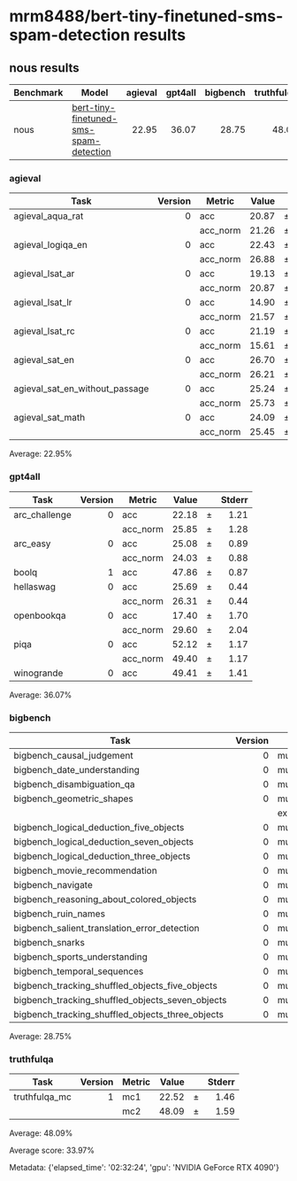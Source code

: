 # mrm8488/bert-tiny-finetuned-sms-spam-detection results

## nous results 

 |Benchmark|                                                     Model                                                     |agieval|gpt4all|bigbench|truthfulqa|Average|
|---------|---------------------------------------------------------------------------------------------------------------|------:|------:|-------:|---------:|------:|
|nous     |[bert-tiny-finetuned-sms-spam-detection](https://huggingface.co/mrm8488/bert-tiny-finetuned-sms-spam-detection)|  22.95|  36.07|   28.75|     48.09|  33.97|

### agieval
|             Task             |Version| Metric |Value|   |Stderr|
|------------------------------|------:|--------|----:|---|-----:|
|agieval_aqua_rat              |      0|acc     |20.87|±  |  2.55|
|                              |       |acc_norm|21.26|±  |  2.57|
|agieval_logiqa_en             |      0|acc     |22.43|±  |  1.64|
|                              |       |acc_norm|26.88|±  |  1.74|
|agieval_lsat_ar               |      0|acc     |19.13|±  |  2.60|
|                              |       |acc_norm|20.87|±  |  2.69|
|agieval_lsat_lr               |      0|acc     |14.90|±  |  1.58|
|                              |       |acc_norm|21.57|±  |  1.82|
|agieval_lsat_rc               |      0|acc     |21.19|±  |  2.50|
|                              |       |acc_norm|15.61|±  |  2.22|
|agieval_sat_en                |      0|acc     |26.70|±  |  3.09|
|                              |       |acc_norm|26.21|±  |  3.07|
|agieval_sat_en_without_passage|      0|acc     |25.24|±  |  3.03|
|                              |       |acc_norm|25.73|±  |  3.05|
|agieval_sat_math              |      0|acc     |24.09|±  |  2.89|
|                              |       |acc_norm|25.45|±  |  2.94|

Average: 22.95%

### gpt4all
|    Task     |Version| Metric |Value|   |Stderr|
|-------------|------:|--------|----:|---|-----:|
|arc_challenge|      0|acc     |22.18|±  |  1.21|
|             |       |acc_norm|25.85|±  |  1.28|
|arc_easy     |      0|acc     |25.08|±  |  0.89|
|             |       |acc_norm|24.03|±  |  0.88|
|boolq        |      1|acc     |47.86|±  |  0.87|
|hellaswag    |      0|acc     |25.69|±  |  0.44|
|             |       |acc_norm|26.31|±  |  0.44|
|openbookqa   |      0|acc     |17.40|±  |  1.70|
|             |       |acc_norm|29.60|±  |  2.04|
|piqa         |      0|acc     |52.12|±  |  1.17|
|             |       |acc_norm|49.40|±  |  1.17|
|winogrande   |      0|acc     |49.41|±  |  1.41|

Average: 36.07%

### bigbench
|                      Task                      |Version|       Metric        |Value|   |Stderr|
|------------------------------------------------|------:|---------------------|----:|---|-----:|
|bigbench_causal_judgement                       |      0|multiple_choice_grade|47.89|±  |  3.63|
|bigbench_date_understanding                     |      0|multiple_choice_grade| 9.49|±  |  1.53|
|bigbench_disambiguation_qa                      |      0|multiple_choice_grade|30.23|±  |  2.86|
|bigbench_geometric_shapes                       |      0|multiple_choice_grade|10.03|±  |  1.59|
|                                                |       |exact_str_match      | 0.00|±  |  0.00|
|bigbench_logical_deduction_five_objects         |      0|multiple_choice_grade|19.60|±  |  1.78|
|bigbench_logical_deduction_seven_objects        |      0|multiple_choice_grade|14.57|±  |  1.33|
|bigbench_logical_deduction_three_objects        |      0|multiple_choice_grade|33.67|±  |  2.73|
|bigbench_movie_recommendation                   |      0|multiple_choice_grade|27.80|±  |  2.01|
|bigbench_navigate                               |      0|multiple_choice_grade|48.90|±  |  1.58|
|bigbench_reasoning_about_colored_objects        |      0|multiple_choice_grade|13.45|±  |  0.76|
|bigbench_ruin_names                             |      0|multiple_choice_grade|54.24|±  |  2.36|
|bigbench_salient_translation_error_detection    |      0|multiple_choice_grade|16.83|±  |  1.18|
|bigbench_snarks                                 |      0|multiple_choice_grade|45.86|±  |  3.71|
|bigbench_sports_understanding                   |      0|multiple_choice_grade|49.70|±  |  1.59|
|bigbench_temporal_sequences                     |      0|multiple_choice_grade|27.10|±  |  1.41|
|bigbench_tracking_shuffled_objects_five_objects |      0|multiple_choice_grade|20.16|±  |  1.14|
|bigbench_tracking_shuffled_objects_seven_objects|      0|multiple_choice_grade|14.29|±  |  0.84|
|bigbench_tracking_shuffled_objects_three_objects|      0|multiple_choice_grade|33.67|±  |  2.73|

Average: 28.75%

### truthfulqa
|    Task     |Version|Metric|Value|   |Stderr|
|-------------|------:|------|----:|---|-----:|
|truthfulqa_mc|      1|mc1   |22.52|±  |  1.46|
|             |       |mc2   |48.09|±  |  1.59|

Average: 48.09%

Average score: 33.97%

Metadata: {'elapsed_time': '02:32:24', 'gpu': 'NVIDIA GeForce RTX 4090'}

